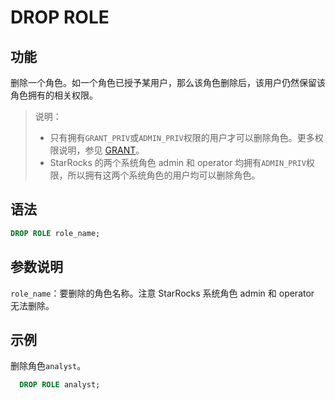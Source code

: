 # DROP ROLE

## 功能

删除一个角色。如一个角色已授予某用户，那么该角色删除后，该用户仍然保留该角色拥有的相关权限。

> 说明：
>
> - 只有拥有`GRANT_PRIV`或`ADMIN_PRIV`权限的用户才可以删除角色。更多权限说明，参见 [GRANT](/sql-reference/sql-statements/account-management/GRANT.md)。
> - StarRocks 的两个系统角色 admin 和 operator 均拥有`ADMIN_PRIV`权限，所以拥有这两个系统角色的用户均可以删除角色。

## 语法

```SQL
DROP ROLE role_name;
```

## 参数说明

`role_name`：要删除的角色名称。注意 StarRocks 系统角色 admin 和 operator 无法删除。

## 示例

删除角色`analyst`。

```SQL
  DROP ROLE analyst;
```
